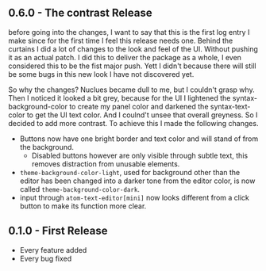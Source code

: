 ## 0.6.0 - The contrast Release
before going into the changes, I want to say that this is the first log entry I make since for the first time I feel this release needs one. Behind the curtains I did a lot of changes to the look and feel of the UI. Without pushing it as an actual patch. I did this to deliver the package as a whole, I even considered this to be the fist major push. Yett I didn't because there will still be some bugs in this new look I have not discovered yet.

So why the changes? Nuclues became dull to me, but I couldn't grasp why. Then I noticed it looked a bit grey, because for the UI I lightened the syntax-background-color to create my panel color and darkened the syntax-text-color to get the UI text color. And I coulnd't unsee that overall greyness. So I decided to add more contrast. To achieve this I made the following changes.

* Buttons now have one bright border and text color and will stand of from the background.
  * Disabled buttons however are only visible through subtle text, this removes distraction from unusable elements.
* `theme-background-color-light`, used for background other than the editor has been changed into a darker tone from the editor color, is now called `theme-background-color-dark`.
* input through `atom-text-editor[mini]` now looks different from a click button to make its function more clear.



## 0.1.0 - First Release
* Every feature added
* Every bug fixed
